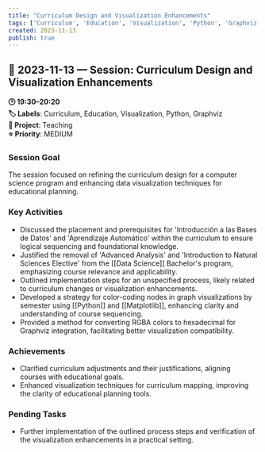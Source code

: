 ```yaml
---
title: "Curriculum Design and Visualization Enhancements"
tags: ['Curriculum', 'Education', 'Visualization', 'Python', 'Graphviz']
created: 2023-11-13
publish: true
---
```


## 📅 2023-11-13 — Session: Curriculum Design and Visualization Enhancements

**🕒 19:30–20:20**  
**🏷️ Labels**: Curriculum, Education, Visualization, Python, Graphviz  
**📂 Project**: Teaching  
**⭐ Priority**: MEDIUM  


### Session Goal
The session focused on refining the curriculum design for a computer science program and enhancing data visualization techniques for educational planning.

### Key Activities
- Discussed the placement and prerequisites for 'Introducción a las Bases de Datos' and 'Aprendizaje Automático' within the curriculum to ensure logical sequencing and foundational knowledge.
- Justified the removal of 'Advanced Analysis' and 'Introduction to Natural Sciences Elective' from the [[Data Science]] Bachelor's program, emphasizing course relevance and applicability.
- Outlined implementation steps for an unspecified process, likely related to curriculum changes or visualization enhancements.
- Developed a strategy for color-coding nodes in graph visualizations by semester using [[Python]] and [[Matplotlib]], enhancing clarity and understanding of course sequencing.
- Provided a method for converting RGBA colors to hexadecimal for Graphviz integration, facilitating better visualization compatibility.

### Achievements
- Clarified curriculum adjustments and their justifications, aligning courses with educational goals.
- Enhanced visualization techniques for curriculum mapping, improving the clarity of educational planning tools.

### Pending Tasks
- Further implementation of the outlined process steps and verification of the visualization enhancements in a practical setting.
